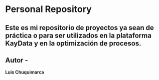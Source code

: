 # Personal Repository
## Este es mi repositorio de proyectos ya sean de práctica o para ser utilizados en la plataforma KayData y en la optimización de procesos. 

## Autor -
**Luis Chuquimarca** 
